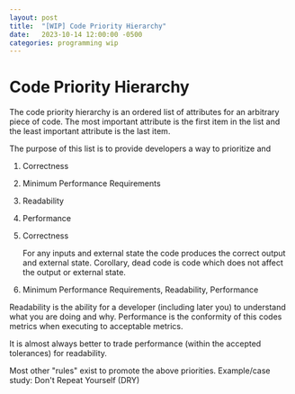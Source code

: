 ```yaml
---
layout: post
title:  "[WIP] Code Priority Hierarchy"
date:   2023-10-14 12:00:00 -0500
categories: programming wip
---
```


# Code Priority Hierarchy
[TODO]: <> (put the actual hierarchy/list before description, after, or in the middle?)

The code priority hierarchy is an ordered list of attributes for an arbitrary piece of code.
The most important attribute is the first item in the list and the least important attribute is the last item.

[TODO]: <> (why does this matter???)

The purpose of this list is to provide developers a way to prioritize and


1. Correctness
2. Minimum Performance Requirements
3. Readability
4. Performance



1. Correctness

   For any inputs and external state the code produces the correct output and external state.
   Corollary, dead code is code which does not affect the output or external state.

2. Minimum Performance Requirements, Readability, Performance

Readability is the ability for a developer (including later you) to understand what you are doing and why.
Performance is the conformity of this codes metrics when executing to acceptable metrics.

It is almost always better to trade performance (within the accepted tolerances) for readability.

Most other "rules" exist to promote the above priorities.
Example/case study: Don't Repeat Yourself (DRY)

